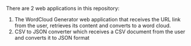 There are 2 web applications in this repository:
1) The WordCloud Generator web application that receives the URL link from the user, retrieves its content and converts to a word cloud.
2) CSV to JSON converter which receives a CSV document from the user and converts it to JSON format
